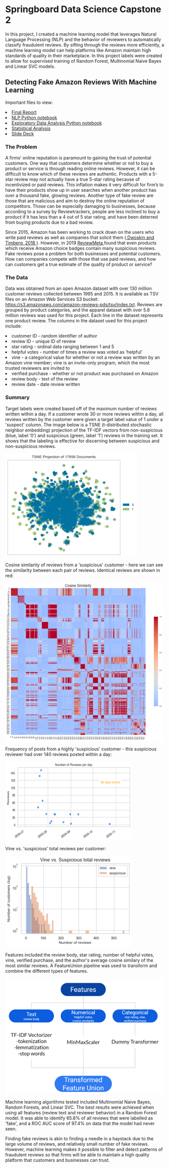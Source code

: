# Springboard Data Science Capstone 2
In this project, I created a machine learning model that leverages Natural Language Processing (NLP) and the behavior of reviewers to automatically classify fraudulent reviews. By sifting through the reviews more efficiently, a machine learning model can help platforms like Amazon maintain high standards of quality in their marketplace. In this project labels were created to allow for supervised training of Random Forest, Multinomial Naive Bayes and Linear SVC models. 

## Detecting Fake Amazon Reviews With Machine Learning

Important files to view:
<li> <a href='https://github.com/chantel808/Springboard_Capstone2/blob/master/Capstone%202%20Final%20Report%20-%20CClark.pdf'> Final Report </a></li>
<li> <a href='https://github.com/chantel808/Springboard_Capstone2/blob/master/Amazon_reviews_NLP_CClark.ipynb'> NLP Python notebook </a> </li>
<li> <a href='https://github.com/chantel808/Springboard_Capstone2/blob/master/Amazon_reviews_EDA_CClark.ipynb'> Exploratory Data Analysis Python notebook </a> </li>
<li> <a href='https://github.com/chantel808/Springboard_Capstone2/blob/master/Amazon_reviews_stats_CClark.ipynb'> Statistical Analysis </a> </li>
<li> <a href='https://github.com/chantel808/Springboard_Capstone2/blob/master/Capstone2-slide-deck-cclark.pdf'> Slide Deck </a> </li>

### The Problem
A firms’ online reputation is paramount to gaining the trust of potential customers. One way that customers  determine whether or not to buy a product or service is through reading online  reviews. However, it can be difficult to know which of these reviews are authentic. Products with a 5-star review may not actually have a true 5-star rating because of incentivized or paid reviews. This inflation makes it very difficult for firm’s to have their products show up in user searches when another product has over a thousand fake, glowing reviews. Another type of fake review are those that are malicious and aim to destroy the online reputation of competitors. Those can be especially damaging to businesses, because according to a survey by Reviewtrackers, people are less inclined to buy a product if it has less than a 4 out of 5 star rating, and have been deterred from buying products due to a bad review.

Since 2015, Amazon has been working to crack down on the users who write paid reviews as well as companies that solicit them (<a href='https://www.washingtonpost.com/business/economy/how-merchants-secretly-use-facebook-to-flood-amazon-with-fake-reviews/2018/04/23/5dad1e30-4392-11e8-8569-26fda6b404c7_story.html'> Dwoskin and Timberg, 2018 </a>). However, in 2019 <a href='https://reviewmeta.com/'> ReviewMeta </a> found that even products which receive Amazon choice badges contain many suspicious reviews.  Fake reviews pose a problem for both businesses and potential customers. How can companies compete with those that use paid reviews, and how can customers get a true estimate of the quality of product or service?

### The Data
Data was obtained from an open Amazon dataset with over 130 million customer reviews collected between 1995 and 2015. It is available as TSV files on an Amazon Web Services S3 bucket: https://s3.amazonaws.com/amazon-reviews-pds/tsv/index.txt. Reviews are grouped by product categories, and the apparel dataset with over 5.8 million reviews was used for this project. Each line in the dataset represents one product review. The columns in the dataset used for this project include: 

<li> customer ID - random identifier of author </li>
<li> review ID - unique ID of review  </li>
<li>star rating - ordinal data ranging between 1 and 5 </li>
<li>helpful votes - number of times a review was voted as ‘helpful’ </li>
<li>vine -  a categorical value for whether or not a review was written by an Amazon vine member; vine is an invite-only program, which the most trusted reviewers are invited to </li>
<li>verified purchase - whether or not product was purchased on Amazon </li>
<li>review body - text of the review </li>
<li>review date - date review written </li>

### Summary
Target labels were created based off of the maximum number of reviews written within a day. If a customer wrote 30 or more reviews within a day, all reviews written by the customer were given a target label value of 1 under a 'suspect' column. The image below is a TSNE (t-distributed stochastic neighbor embedding) projection of the TF-IDF vectors from non-suspicious (blue, label ‘0’) and suspicious (green, label ‘1’) reviews in the training set. It shows that the labeling is effective for discerning between suspicious and non-suspicious reviews.

<img src="https://github.com/chantel808/Springboard_Capstone2/blob/master/tsne.png">

Cosine similarity of reviews from a 'suspicious' customer - here we can see the similarity between each pair of reviews. Identical reviews are shown in red:

<img src="https://github.com/chantel808/Springboard_Capstone2/blob/master/cosine_similarity.png" width="500" height="500">

Frequency of posts from a highly 'suspicious' customer - this suspicious reviewer had over 140 reviews posted within a day:

<img src="https://github.com/chantel808/Springboard_Capstone2/blob/master/suspect_revs_per_day.png" width="400" height="250">

Vine vs. 'suspicious' total reviews per customer:

<img src="https://github.com/chantel808/Springboard_Capstone2/blob/master/vine_total_revs.png" width="400">

Features included the review body, star rating, number of helpful votes, vine, verified purchase, and the author's average cosine similary of the most similar reviews. A FeatureUnion pipeline was used to transform and combine the different types of features.

![Feature pipeline](https://github.com/chantel808/Springboard_Capstone2/blob/master/feature_pipeline_rs.png)

Machine learning algorithms tested included Multinomial Naive Bayes, Random Forests, and Linear SVC. The best results were achieved when using all features (review text and reviewer behavior) in a Random Forest model. It was able to identify 65.8% of all reviews that were labelled as 'fake', and a ROC AUC score of 97.4% on data that the model had never seen.

Finding fake reviews is akin to finding a needle in a haystack due to the large volume of reviews, and relatively small number of fake reviews. However, machine learning makes it possible to filter and detect patterns of fraudulent reviews so that firms will be able to maintain a high quality platform that customers and businesses can trust. 

<!-- <img src="" width="400" height="400"> -->
